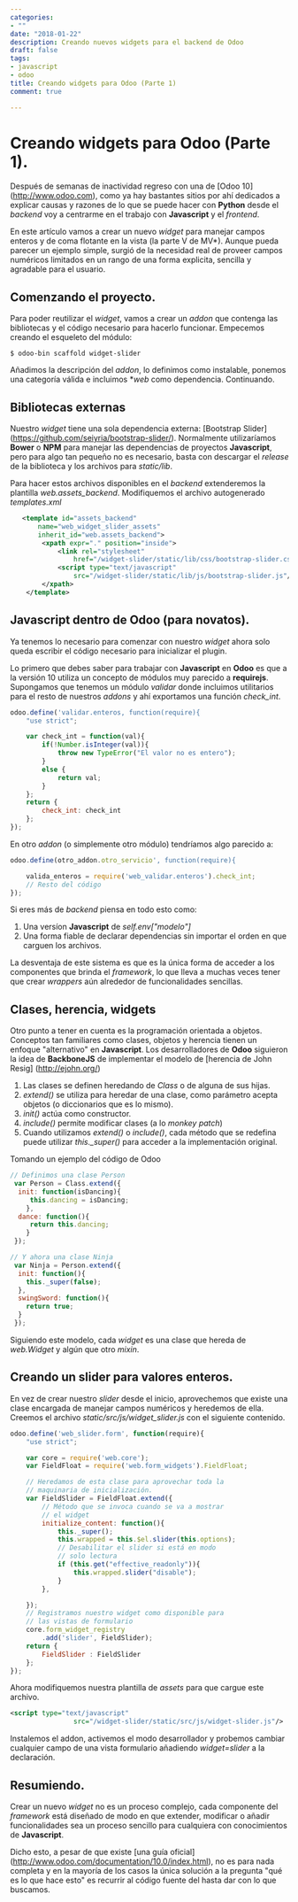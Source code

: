 ```yaml
---
categories:
- ""
date: "2018-01-22"
description: Creando nuevos widgets para el backend de Odoo
draft: false
tags:
- javascript
- odoo
title: Creando widgets para Odoo (Parte 1)
comment: true

---
```


# Creando widgets para Odoo (Parte 1).

Después de semanas de inactividad regreso con una de [Odoo 10]
(http://www.odoo.com), como ya hay bastantes sitios por ahí dedicados a explicar
causas y razones de lo que se puede hacer con **Python** desde el *backend* voy
a centrarme en el trabajo con **Javascript** y el *frontend*.

En este artículo vamos a crear un nuevo *widget* para manejar campos enteros y
de coma flotante en la vista (la parte V de MV*). Aunque pueda parecer un
ejemplo simple, surgió de la necesidad real de proveer campos numéricos limitados
en un rango de una forma explicita, sencilla y agradable para el usuario.

## Comenzando el proyecto.

Para poder reutilizar el *widget*, vamos a crear un *addon* que contenga las
bibliotecas y el código necesario para hacerlo funcionar. Empecemos creando el
esqueleto del módulo:

```console
$ odoo-bin scaffold widget-slider
```

Añadimos la descripción del *addon*, lo definimos como instalable, ponemos una
categoría válida e incluimos **web* como dependencia. Continuando.

## Bibliotecas externas

Nuestro *widget* tiene una sola dependencia externa: [Bootstrap Slider]
(https://github.com/seiyria/bootstrap-slider/). Normalmente utilizaríamos
**Bower** o **NPM** para manejar las dependencias de proyectos **Javascript**,
pero para algo tan pequeño no es necesario, basta con descargar el *release* de
la biblioteca y los archivos para *static/lib*.

Para hacer estos archivos disponibles en el *backend* extenderemos la plantilla
*web.assets_backend*. Modifiquemos el archivo autogenerado *templates.xml*

```xml
   <template id="assets_backend"
       name="web_widget_slider_assets"
       inherit_id="web.assets_backend">
        <xpath expr="." position="inside">
            <link rel="stylesheet"
                href="/widget-slider/static/lib/css/bootstrap-slider.css"/>
            <script type="text/javascript"
                src="/widget-slider/static/lib/js/bootstrap-slider.js"/>
        </xpath>
    </template>
```

## Javascript dentro de Odoo (para novatos).

Ya tenemos lo necesario para comenzar con nuestro *widget* ahora solo queda
escribir el código necesario para inicializar el plugin.

Lo primero que debes saber para trabajar con **Javascript** en **Odoo** es que a
la versión 10 utiliza un concepto de módulos muy parecido a **requirejs**.
Supongamos que tenemos un módulo *validar* donde incluimos utilitarios para el
resto de nuestros *addons* y ahí exportamos una función *check_int*.

```js
odoo.define('validar.enteros, function(require){
    "use strict";

    var check_int = function(val){
        if(!Number.isInteger(val)){
            throw new TypeError("El valor no es entero");
        }
        else {
            return val;
        }
    };
    return {
        check_int: check_int
    };
});
```

En otro *addon* (o simplemente otro módulo) tendríamos algo parecido a:

```js
odoo.define(otro_addon.otro_servicio', function(require){

    valida_enteros = require('web_validar.enteros').check_int;
    // Resto del código
});
```

Si eres más de *backend* piensa en todo esto como:

1. Una versíon **Javascript** de *self.env["modelo"]*
2. Una forma fiable de declarar dependencias sin importar el orden en que
   carguen los archivos.

La desventaja de este sistema es que es la única forma de acceder a los
componentes que brinda el *framework*, lo que lleva a muchas veces tener que
crear *wrappers* aún alrededor de funcionalidades sencillas.

## Clases, herencia, widgets

Otro punto a tener en cuenta es la programación orientada a objetos. Conceptos
tan familiares como clases, objetos y herencia tienen un enfoque "alternativo"
en **Javascript**. Los desarrolladores de **Odoo** siguieron la idea de
**BackboneJS** de implementar el modelo de [herencia de John Resig]
(http://ejohn.org/)

1. Las clases se definen heredando de *Class* o de alguna de sus hijas.
2. *extend()* se utiliza para heredar de una clase, como parámetro acepta
   objetos (o diccionarios que es lo mismo).
2. *init()* actúa como constructor.
3. *include()* permite modificar clases (a lo *monkey patch*)
4. Cuando utilizamos *extend()* o *include()*, cada método que se redefina puede
   utilizar *this._super()* para acceder a la implementación original.

Tomando un ejemplo del código de Odoo
```js
// Definimos una clase Person
 var Person = Class.extend({
  init: function(isDancing){
     this.dancing = isDancing;
    },
  dance: function(){
     return this.dancing;
    }
 });

// Y ahora una clase Ninja
 var Ninja = Person.extend({
  init: function(){
    this._super(false);
  },
  swingSword: function(){
    return true;
  }
 });
```
Siguiendo este modelo, cada *widget* es una clase que hereda de *web.Widget*
y algún que otro *mixin*.

## Creando un slider para valores enteros.

En vez de crear nuestro *slider* desde el inicio, aprovechemos que existe una
clase encargada de manejar campos numéricos y heredemos de ella. Creemos el
archivo *static/src/js/widget_slider.js* con el siguiente contenido.

```js
odoo.define('web_slider.form', function(require){
    "use strict";

    var core = require('web.core');
    var FieldFloat = require('web.form_widgets').FieldFloat;

    // Heredamos de esta clase para aprovechar toda la
    // maquinaria de inicialización.
    var FieldSlider = FieldFloat.extend({
        // Método que se invoca cuando se va a mostrar
        // el widget
        initialize_content: function(){
            this._super();
            this.wrapped = this.$el.slider(this.options);
            // Desabilitar el slider si está en modo
            // solo lectura
            if (this.get("effective_readonly")){
                this.wrapped.slider("disable");
            }
        },

    });
    // Registramos nuestro widget como disponible para
    // las vistas de formulario
    core.form_widget_registry
        .add('slider', FieldSlider);
    return {
        FieldSlider : FieldSlider
    };
});
```

Ahora modifiquemos nuestra plantilla de *assets* para que cargue este archivo.

```xml
<script type="text/javascript"
                src="/widget-slider/static/src/js/widget-slider.js"/>
```

Instalemos el addon, activemos el modo desarrollador y probemos cambiar
cualquier campo de una vista formulario añadiendo *widget=slider* a la
declaración.

## Resumiendo.

Crear un nuevo *widget* no es un proceso complejo, cada componente del
*framework* está diseñado de modo en que extender, modificar o añadir
funcionalidades sea un proceso sencillo para cualquiera con conocimientos de
**Javascript**.

Dicho esto, a pesar de que existe [una guía oficial]
(http://www.odoo.com/documentation/10.0/index.html), no es para nada completa y
en la mayoría de los casos la única solución a la pregunta "qué es lo que hace
esto" es recurrir al código fuente del hasta dar con lo que buscamos.
